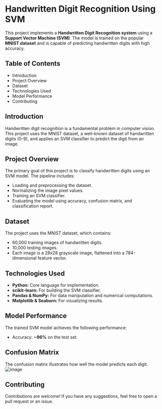 # Handwritten Digit Recognition Using SVM
This project implements a **Handwritten Digit Recognition system** using a **Support Vector Machine (SVM)**. The model is trained on the popular **MNIST dataset** and is capable of predicting handwritten digits with high accuracy.

## Table of Contents
+ Introduction
+ Project Overview
+ Dataset
+ Technologies Used
+ Model Performance
+ Contributing

## Introduction
Handwritten digit recognition is a fundamental problem in computer vision. This project uses the MNIST dataset, a well-known dataset of handwritten digits (0-9), and applies an SVM classifier to predict the digit from an image.

## Project Overview
The primary goal of this project is to classify handwritten digits using an SVM model. The pipeline includes:

+ Loading and preprocessing the dataset.
+ Normalizing the image pixel values.
+ Training an SVM classifier.
+ Evaluating the model using accuracy, confusion matrix, and classification report.

## Dataset
The project uses the MNIST dataset, which contains:

+ 60,000 training images of handwritten digits.
+ 10,000 testing images.
+ Each image is a 28x28 grayscale image, flattened into a 784-dimensional feature vector.

## Technologies Used
+ **Python:** Core language for implementation.
+ **scikit-learn:** For building the SVM classifier.
+ **Pandas & NumPy:** For data manipulation and numerical computations.
+ **Matplotlib & Seaborn:** For visualizing results.

## Model Performance
The trained SVM model achieves the following performance:

+ Accuracy: **~96%** on the test set.

## Confusion Matrix
The confusion matrix illustrates how well the model predicts each digit.
![image](https://github.com/user-attachments/assets/8e0bb34c-a826-4381-b6d2-7bd419062b3e)


## Contributing
Contributions are welcome! If you have any suggestions, feel free to open a pull request or an issue.

